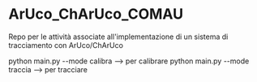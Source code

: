 # ArUco_ChArUco_COMAU
Repo per le attività associate all'implementazione di un sistema di tracciamento con ArUco/ChArUco

python main.py --mode calibra --> per calibrare
python main.py --mode traccia --> per tracciare